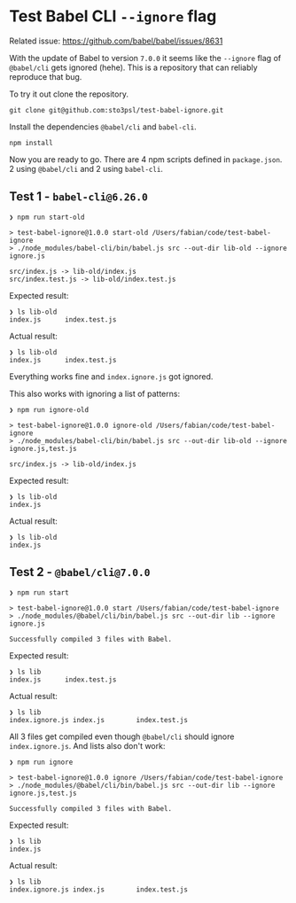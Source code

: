 # Test Babel CLI `--ignore` flag

Related issue: https://github.com/babel/babel/issues/8631

With the update of Babel to version `7.0.0` it seems like the `--ignore` flag of `@babel/cli` gets ignored (hehe). This is a repository that can reliably reproduce that bug.

To try it out clone the repository.

```
git clone git@github.com:sto3psl/test-babel-ignore.git
```

Install the dependencies `@babel/cli` and `babel-cli`.

```
npm install
```

Now you are ready to go. There are 4 npm scripts defined in `package.json`. 2 using `@babel/cli` and 2 using `babel-cli`.

## Test 1 - `babel-cli@6.26.0`

```
❯ npm run start-old

> test-babel-ignore@1.0.0 start-old /Users/fabian/code/test-babel-ignore
> ./node_modules/babel-cli/bin/babel.js src --out-dir lib-old --ignore ignore.js

src/index.js -> lib-old/index.js
src/index.test.js -> lib-old/index.test.js
```

Expected result: 

```
❯ ls lib-old
index.js      index.test.js
```

Actual result:

```
❯ ls lib-old
index.js      index.test.js
```

Everything works fine and `index.ignore.js` got ignored.

This also works with ignoring a list of patterns:

```
❯ npm run ignore-old

> test-babel-ignore@1.0.0 ignore-old /Users/fabian/code/test-babel-ignore
> ./node_modules/babel-cli/bin/babel.js src --out-dir lib-old --ignore ignore.js,test.js

src/index.js -> lib-old/index.js
```

Expected result: 

```
❯ ls lib-old
index.js
```

Actual result:

```
❯ ls lib-old
index.js
```

## Test 2 - `@babel/cli@7.0.0`

```
❯ npm run start

> test-babel-ignore@1.0.0 start /Users/fabian/code/test-babel-ignore
> ./node_modules/@babel/cli/bin/babel.js src --out-dir lib --ignore ignore.js

Successfully compiled 3 files with Babel.
```

Expected result: 

```
❯ ls lib
index.js      index.test.js
```

Actual result:

```
❯ ls lib
index.ignore.js index.js        index.test.js
```

All 3 files get compiled even though `@babel/cli` should ignore `index.ignore.js`. And lists also don't work:

```
❯ npm run ignore

> test-babel-ignore@1.0.0 ignore /Users/fabian/code/test-babel-ignore
> ./node_modules/@babel/cli/bin/babel.js src --out-dir lib --ignore ignore.js,test.js

Successfully compiled 3 files with Babel.
```

Expected result: 

```
❯ ls lib
index.js
```

Actual result:

```
❯ ls lib
index.ignore.js index.js        index.test.js
```
